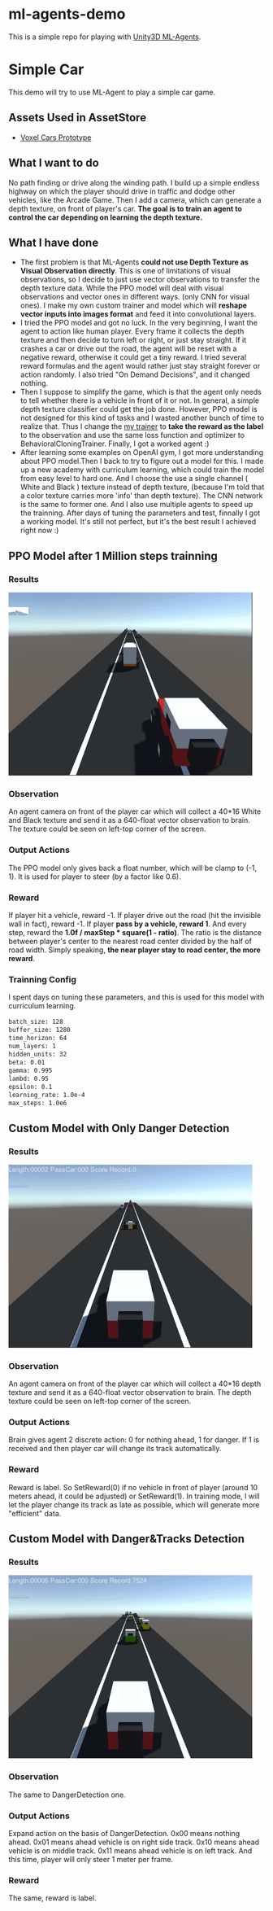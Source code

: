 # ml-agents-demo
This is a simple repo for playing with [Unity3D ML-Agents](https://github.com/Unity-Technologies/ml-agents).

# Simple Car
This demo will try to use ML-Agent to play a simple car game.

## Assets Used in AssetStore
- [Voxel Cars Prototype](https://assetstore.unity.com/packages/3d/voxel-cars-prototype-79163)

## What I want to do
No path finding or drive along the winding path. I build up a simple endless highway on which the player should drive in traffic and dodge other vehicles, like the Arcade Game. Then I add a camera, which can generate a depth texture, on front of player's car. **The goal is to train an agent to control the car depending on learning the depth texture.**

## What I have done


-  The first problem is that ML-Agents **could not use Depth Texture as Visual Observation directly**. This is one of limitations of visual observations, so I decide to just use vector observations to transfer the depth texture data. While the PPO model will deal with visual observations and vector ones in different ways. (only CNN for visual ones). I make my own custom trainer and model which will **reshape vector inputs into images format** and feed it into convolutional layers.
-  I tried the PPO model and got no luck. In the very beginning, I want the agent to action like human player. Every frame it collects the depth texture and then decide to turn left or right, or just stay straight. If it crashes a car or drive out the road, the agent will be reset with a negative reward, otherwise it could get a tiny reward. I tried several reward formulas and the agent would rather just stay straight forever or action randomly. I also tried "On Demand Decisions", and it changed nothing. 
-  Then I suppose to simplify the game, which is that the agent only needs to tell whether there is a vehicle in front of it or not. In general, a simple depth texture classifier could get the job done. However, PPO model is not 
designed for this kind of tasks and I wasted another bunch of time to realize that. Thus I change the [my trainer](https://github.com/catoxliu/ml-agents-demo/tree/master/mlagent_python/unitytrainers/custom) to **take the reward as the label** to the observation and use the same loss function and optimizer to BehavioralCloningTrainer. Finally, I got a worked agent :)
-  After learning some examples on OpenAI gym, I got more understanding about PPO model.Then I back to try to figure out a model for this. I made up a new academy with curriculum learning, which could train the model from easy level to hard one. And I choose the use a single channel ( White and Black ) texture instead of depth texture, (because I'm told that a color texture carries more 'info' than depth texture). The CNN network is the same to former one. And I also use multiple agents to speed up the trainning. After days of tuning the parameters and test, finnally I got a working model. It's still not perfect, but it's the best result I achieved right now :)


## PPO Model after 1 Million steps trainning
### Results
![PPO Model after 1 Million steps trainning](doc/images/car_model_20180615.gif)


### Observation
An agent camera on front of the player car which will collect a 40*16 White and Black texture and send it as a 640-float vector observation to brain. The texture could be seen on left-top corner of the screen.


### Output Actions
The PPO model only gives back a float number, which will be clamp to (-1, 1). It is used for player to steer (by a factor like 0.6).


### Reward
If player hit a vehicle, reward -1. If player drive out the road (hit the invisible wall in fact), reward -1. If player **pass by a vehicle, reward 1**. And every step, reward the **1.0f / maxStep * square(1 - ratio)**. The ratio is the distance between player's center to the nearest road center divided by the half of road width. Simply speaking, **the near player stay to road center, the more reward**.


### Trainning Config
I spent days on tuning these parameters, and this is used for this model with curriculum learning.
```
batch_size: 128
buffer_size: 1280
time_horizon: 64
num_layers: 1
hidden_units: 32
beta: 0.01
gamma: 0.995
lambd: 0.95
epsilon: 0.1
learning_rate: 1.0e-4
max_steps: 1.0e6
```


## Custom Model with Only Danger Detection
### Results
![Results of Custom Model with Only Danger Detection](doc/images/car_model_20180606.gif)


### Observation
An agent camera on front of the player car which will collect a 40*16 depth texture and send it as a 640-float vector observation to brain. The depth texture could be seen on left-top corner of the screen.


### Output Actions
Brain gives agent 2 discrete action: 0 for nothing ahead, 1 for danger. If 1 is received and then player car will change its track automatically.


### Reward
Reward is label. So SetReward(0) if no vehicle in front of player (around 10 meters ahead, it could be adjusted) or SetReward(1). In training mode, I will let the player change its track as late as possible, which will generate more "efficient" data. 


## Custom Model with Danger&Tracks Detection
### Results
![Results of Custom Model with Danger&Tracks Detection](doc/images/car_model_20180607.gif)

### Observation
The same to DangerDetection one.


### Output Actions
Expand action on the basis of DangerDetection. 0x00 means nothing ahead. 0x01 means ahead vehicle is on right side track. 0x10 means ahead vehicle is on middle track. 0x11 means ahead vehicle is on left track. And this time, player will only steer 1 meter per frame.


### Reward
The same, reward is label.

